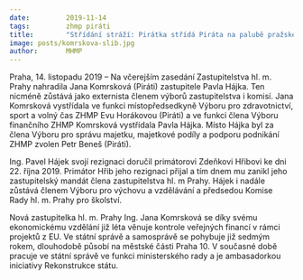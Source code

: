 ```yaml
---
date:         2019-11-14
tags:         zhmp piráti
title:        "Střídání stráží: Pirátka střídá Piráta na palubě pražského zastupitelstva"
image: posts/komrskova-slib.jpg
author:       MHMP
---
```


Praha, 14. listopadu 2019 – Na včerejším zasedání Zastupitelstva hl. m. Prahy nahradila Jana Komrsková (Piráti) zastupitele Pavla Hájka. Ten nicméně zůstává jako externista členem výborů zastupitelstva i komisí. Jana Komrsková vystřídala ve funkci místopředsedkyně Výboru pro zdravotnictví, sport a volný čas ZHMP Evu Horákovou (Piráti) a ve funkci člena Výboru finančního ZHMP Komrsková vystřídala Pavla Hájka. 
Místo Hájka byl za člena Výboru pro správu majetku, majetkové podíly a podporu podnikání ZHMP zvolen Petr Beneš (Piráti).

Ing. Pavel Hájek svojí rezignaci doručil primátorovi Zdeňkovi Hřibovi ke dni 22. října 2019. Primátor Hřib jeho rezignaci přijal a tím dnem mu zanikl jeho zastupitelský mandát člena zastupitelstva hl. m Prahy. Hájek i nadále zůstává členem Výboru pro výchovu a vzdělávání a předsedou Komise Rady hl. m. Prahy pro školství.

Nová zastupitelka hl. m. Prahy Ing. Jana Komrsková se díky svému ekonomickému vzdělání již léta věnuje kontrole veřejných financí v rámci projektů z EU. Ve státní správě a samosprávě se pohybuje již sedmým rokem, dlouhodobě působí na městské části Praha 10. V současné době pracuje ve státní správě ve funkci ministerského rady a je ambasadorkou iniciativy Rekonstrukce státu.


